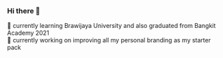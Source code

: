 ### Hi there 👋 <br/>

🌱 currently learning Brawijaya University and also graduated from Bangkit Academy 2021 <br/>
🔭 currently working on improving all my personal branding as my starter pack

<!--
**dimasbjg/dimasbjg** is a ✨ _special_ ✨ repository because its `README.md` (this file) appears on your GitHub profile.

Here are some ideas to get you started:

- 🔭 I’m currently working on ...
- 🌱 I’m currently learning ...
- 👯 I’m looking to collaborate on ...
- 🤔 I’m looking for help with ...
- 💬 Ask me about ...
- 📫 How to reach me: ...
- 😄 Pronouns: ...
- ⚡ Fun fact: ...
-->
